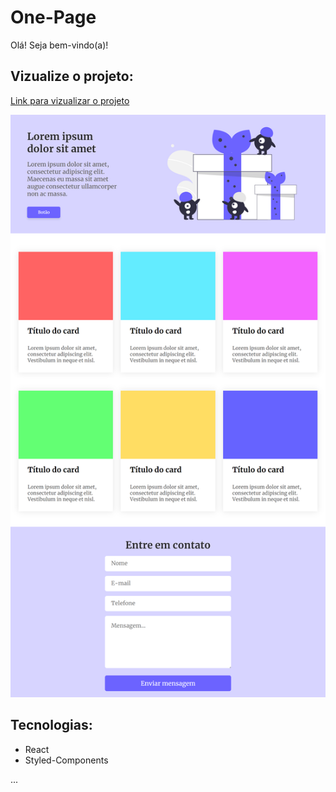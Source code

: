# One-Page

Olá! Seja bem-vindo(a)!

## Vizualize o projeto:

[Link para vizualizar o projeto](https://sweet-unicorn-767584.netlify.app/)

<img src="https://github.com/mariaccarolina/OnePage/blob/master/public/OnePage.png?raw=true"/>

## Tecnologias:
- React
- Styled-Components


...
